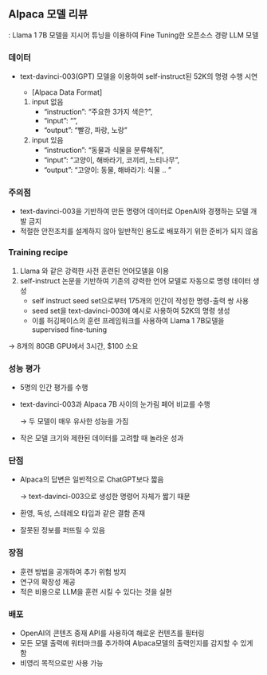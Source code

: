 ## Alpaca 모델 리뷰

: Llama 1 7B 모델을 지시어 튜닝을 이용하여 Fine Tuning한 오픈소스 경량 LLM 모델

### 데이터

- text-davinci-003(GPT) 모델을 이용하여 self-instruct된 52K의 명령 수행 시연
    
    - [Alpaca Data Format]
    1. input 없음 
       - “instruction”:  “주요한 3가지 색은?”,
       - “input”: “”,
       - “output”:  “빨강, 파랑, 노랑”
    2. input 있음
       - “instruction”:  “동물과 식물을 분류해줘”,
       - “input”: “고양이, 해바라기, 코끼리, 느티나무”,
       - “output”:  “고양이: 동물, 해바라기: 식물 .. ”
  

### 주의점

- text-davinci-003을 기반하여 만든 명령어 데이터로 OpenAI와 경쟁하는 모델 개발 금지
- 적절한 안전조치를 설계하지 않아 일반적인 용도로 배포하기 위한 준비가 되지 않음

### Training recipe

1. Llama 와 같은 강력한 사전 훈련된 언어모델을 이용
2.  self-instruct 논문을 기반하여 기존의 강력한 언어 모델로 자동으로 명령 데이터 생성
    - self instruct seed set으로부터 175개의 인간이 작성한 명령-출력 쌍 사용
    - seed set을 text-davinci-003에 예시로 사용하여 52K의 명령 생성
    - 이를 허깅페이스의 훈련 프레임워크를 사용하여 Llama 1 7B모델을 supervised fine-tuning

→ 8개의 80GB GPU에서 3시간, $100 소요

### 성능 평가

- 5명의 인간 평가를 수행
- text-davinci-003과 Alpaca 7B 사이의 눈가림 페어 비교를 수행
    
    → 두 모델이 매우 유사한 성능을 가짐
    
- 작은 모델 크기와 제한된 데이터를 고려할 때 놀라운 성과

### 단점

- Alpaca의 답변은 일반적으로 ChatGPT보다 짧음
    
    → text-davinci-003으로 생성한 명령어 자체가 짧기 때문
    
- 환영, 독성, 스테레오 타입과 같은 결함 존재
- 잘못된 정보를 퍼뜨릴 수 있음

### 장점

- 훈련 방법을 공개하여 추가 위험 방지
- 연구의 확장성 제공
- 적은 비용으로 LLM을 훈련 시킬 수 있다는 것을 실현

### 배포

- OpenAI의 콘텐츠 중재 API를 사용하여 해로운 컨텐츠를 필터링
- 모든 모델 출력에 워터마크를 추가하여 Alpaca모델의 출력인지를 감지할 수 있게 함
- 비영리 목적으로만 사용 가능
